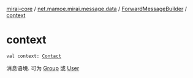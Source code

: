 [mirai-core](../../index.md) / [net.mamoe.mirai.message.data](../index.md) / [ForwardMessageBuilder](index.md) / [context](./context.md)

# context

`val context: `[`Contact`](../../net.mamoe.mirai.contact/-contact/index.md)

消息语境. 可为 [Group](../../net.mamoe.mirai.contact/-group/index.md) 或 [User](../../net.mamoe.mirai.contact/-user/index.md)

